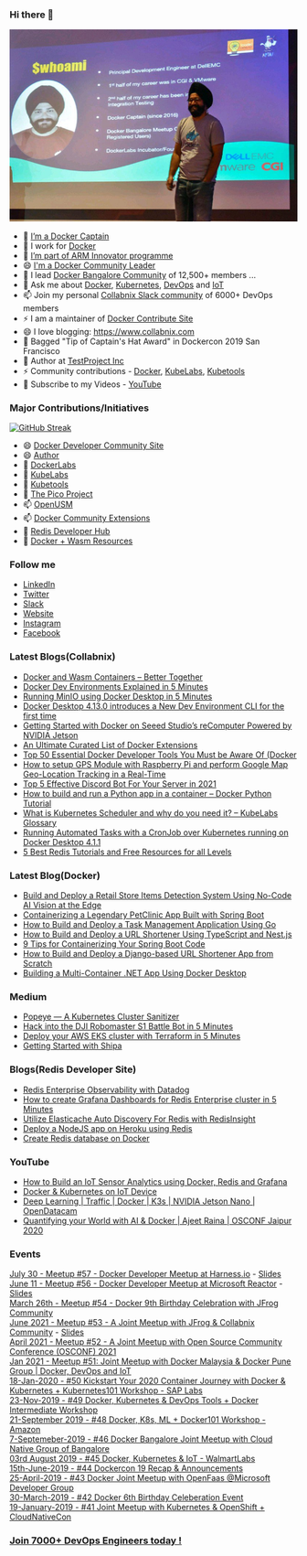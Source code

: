 ### Hi there 👋



![My Image](ajeetraina.jpeg)

<!--
**ajeetraina/ajeetraina** is a ✨ _special_ ✨ repository because its `README.md` (this file) appears on your GitHub profile.

Here are some ideas to get you started:

- 🔭 I’m currently working on ...
- 🌱 I’m currently learning ...
- 👯 I’m looking to collaborate on ...
- 🤔 I’m looking for help with ...
- 💬 Ask me about ...
- 📫 How to reach me: ...
- 😄 Pronouns: ...
- ⚡ Fun fact: ...
-->

- 🔭 [I’m a Docker Captain](https://www.docker.com/captains/ajeet-singh-raina)
- 🤔 I work for [Docker](https://www.docker.com/author/ajeet-singh-raina/) 
- 🌱 [I’m part of ARM Innovator programme](https://community.arm.com/innovation/b/blog/posts/arm-innovator-spotlight-ajeet-raina)
- 😄 [I'm a Docker Community Leader](https://www.docker.com/blog/2019-docker-community-awards/)
- 👯 I lead [Docker Bangalore Community](https://meetup.com/Docker-Bangalore) of 12,500+ members ...
- 💬 Ask me about [Docker](https://dockerlabs.collabnix.com), [Kubernetes](https://kubelabs.collabnix.com), [DevOps](https://collabnix.netlify.app/docs/devops/) and [IoT](https://github.com/collabnix/ioetplanet) 
- 📫 Join my personal [Collabnix Slack community](https://launchpass.com/collabnix) of 6000+ DevOps members 
- ⚡ I am a maintainer of [Docker Contribute Site](https://contribute.docker.com)
- 😄 I love blogging: https://www.collabnix.com
- 🌱 Bagged "Tip of Captain's Hat Award" in Dockercon 2019 San Francisco
- 🔭 Author at [TestProject Inc](https://blog.testproject.io/author/ajeetrainagmail-com/)
- ⚡ Community contributions  - [Docker](https://dockerlabs.collabnix.com), [KubeLabs](https://kubelabs.collabnix.com), [Kubetools](https://kubetools.collabnix.com)
- 👯 Subscribe to my Videos - [YouTube](https://youtube.com/c/Collabnix)


### Major Contributions/Initiatives

[![GitHub Streak](https://github-readme-streak-stats.herokuapp.com?user=ajeetraina&theme=great-gatsby&date_format=n%2Fj%5B%2FY%5D)](https://git.io/streak-stats)


- 😄 [Docker Developer Community Site](https://dev.to/docker)
- 😄 [Author](https://docker.com/blog)
- 🌱 [DockerLabs](https://dockerlabs.collabnix.com)
- 🌱 [KubeLabs](https://kubelabs.collabnix.com)
- 🔭 [Kubetools](https://kubetools.collabnix.com)
- 🤔 [The Pico Project](https://github.com/collabnix/pico)
- 📫 [OpenUSM](https://github.com/collabnix/openusm)
- 📫 [Docker Community Extensions](https://github.com/collabnix/docker-community-extensions)
- 💬 [Redis Developer Hub](https://developer.redis.com)
- 🌱 [Docker + Wasm Resources](https://github.com/collabnix/wasm-docker-better-together)


### Follow me

- [LinkedIn](https://www.linkedin.com/in/ajeetsraina/)
- [Twitter](https://twitter.com/ajeetsraina)
- [Slack](https://launchpass.com/collabnix)
- [Website](https://www.collabnix.com)
- [Instagram](https://www.instagram.com/ajeetsraina/)
- [Facebook](https://www.facebook.com/ajeetraina)

### Latest Blogs(Collabnix)



- [Docker and Wasm Containers – Better Together](https://collabnix.com/docker-and-wasm-containers-better-together/)
- [Docker Dev Environments Explained in 5 Minutes](https://collabnix.com/docker-dev-environment-explained-in-5-minutes/)
- [Running MinIO using Docker Desktop in 5 Minutes](https://collabnix.com/running-minio-using-docker-desktop-in-5-minutes/)
- [Docker Desktop 4.13.0 introduces a New Dev Environment CLI for the first time](https://collabnix.com/docker-desktop-4-13-0-introduces-a-new-dev-environment-cli-for-the-first-time/)
- [Getting Started with Docker on Seeed Studio’s reComputer Powered by NVIDIA Jetson](https://collabnix.com/getting-started-with-docker-on-seeed-studios-recomputer-powered-by-nvidia-jetson/)
- [An Ultimate Curated List of Docker Extensions](https://collabnix.com/an-ultimate-curated-list-of-docker-desktop-extensions/)
- [Top 50 Essential Docker Developer Tools You Must be Aware Of (Docker](https://collabnix.com/top-50-essential-docker-developer-tools-you-must-be-aware-of/)
- [How to setup GPS Module with Raspberry Pi and perform Google Map Geo-Location Tracking in a Real-Time](https://collabnix.com/how-to-setup-gps-module-with-raspberry-pi-and-perform-google-map-geo-location-tracking-in-real-time/)
- [Top 5 Effective Discord Bot For Your Server in 2021](https://collabnix.com/top-5-effective-discord-bot-for-your-server-in-2021/)
- [How to build and run a Python app in a container – Docker Python Tutorial](https://collabnix.com/how-to-build-and-run-a-python-app-in-a-container/)
- [What is Kubernetes Scheduler and why do you need it? – KubeLabs Glossary](https://collabnix.com/what-is-kubernetes-scheduler-and-why-do-you-need-it-kubelabs-glossary/)
- [Running Automated Tasks with a CronJob over Kubernetes running on Docker Desktop 4.1.1](https://collabnix.com/running-automated-tasks-with-a-cronjob-over-kubernetes-running-on-docker-desktop-4-1-1/)
- [5 Best Redis Tutorials and Free Resources for all Levels](https://collabnix.com/top-5-redis-tutorials-and-resources-for-all-levels/)


### Latest Blog(Docker)

- [Build and Deploy a Retail Store Items Detection System Using No-Code AI Vision at the Edge](https://www.docker.com/blog/build-retail-store-items-detection-system-no-code-ai/)
- [Containerizing a Legendary PetClinic App Built with Spring Boot](https://www.docker.com/blog/containerizing-a-legendary-petclinic-app-built-with-spring-boot/)
- [How to Build and Deploy a Task Management Application Using Go](https://www.docker.com/blog/how-to-build-and-deploy-a-task-management-application-using-go/)
- [How to Build and Deploy a URL Shortener Using TypeScript and Nest.js](https://dockr.ly/3P7Ufxc)
- [9 Tips for Containerizing Your Spring Boot Code](https://dockr.ly/3QR2aR7)
- [How to Build and Deploy a Django-based URL Shortener App from Scratch](https://dockr.ly/3Rg0Rvi)
- [Building a Multi-Container .NET App Using Docker Desktop](https://www.docker.com/blog/building-multi-container-net-app-using-docker-desktop/)


### Medium

- [Popeye — A Kubernetes Cluster Sanitizer](https://medium.com/@ajeetsraina/popeye-a-kubernetes-cluster-sanitizer-1914723eb21d)
- [Hack into the DJI Robomaster S1 Battle Bot in 5 Minutes](https://medium.com/@ajeetsraina/hack-into-the-dji-robomaster-s1-battle-bot-in-5-minutes-collabnix-708da1ae262a)
- [Deploy your AWS EKS cluster with Terraform in 5 Minutes](https://medium.com/@ajeetsraina/deploy-your-aws-eks-cluster-with-terraform-in-5-minutes-collabnix-bc90a7a7c356)
- [Getting Started with Shipa](https://medium.com/@ajeetsraina/getting-started-with-shipa-2fc0fab44179)


### Blogs(Redis Developer Site)

- [Redis Enterprise Observability with Datadog](https://developer.redis.com/explore/datadog)
- [How to create Grafana Dashboards for Redis Enterprise cluster in 5 Minutes](https://developer.redis.com/explore/redisexplorer)
- [Utilize Elasticache Auto Discovery For Redis with RedisInsight](https://developer.redis.com/explore/redisinsight/autodiscover)
- [Deploy a NodeJS app on Heroku using Redis](https://developer.redis.com/create/heroku/herokunodejs)
- [Create Redis database on Docker](https://developer.redis.com/create/docker/)

### YouTube

- [How to Build an IoT Sensor Analytics using Docker, Redis and Grafana](https://www.youtube.com/watch?v=EGgFhpxx_Jk&t=105s)
- [Docker & Kubernetes on IoT Device](https://www.youtube.com/watch?v=d-VDbvAkWac&t=120s)
- [Deep Learning | Traffic | Docker | K3s | NVIDIA Jetson Nano | OpenDatacam](https://www.youtube.com/watch?v=eDVQgRN1FIY)
- [Quantifying your World with AI & Docker | Ajeet Raina | OSCONF Jaipur 2020 ](https://www.youtube.com/watch?v=1q-Y6WAtBxQ&t=1s)

### Events


[July 30 - Meetup #57 - Docker Developer Meetup at Harness.io](https://www.meetup.com/Docker-Bangalore/events/285342797/) - [Slides](https://github.com/collabnix/dockerbangalore/tree/master/slides/30July-DockerDeveloper-Harness)<br>
[June 11 - Meetup #56 - Docker Developer Meetup at Microsoft Reactor](https://www.meetup.com/Docker-Bangalore/events/285342797/) - [Slides](https://github.com/collabnix/dockerbangalore/tree/master/slides/11thJune-DockerDeveloper-MicrosoftReactor)<br>
[March 26th - Meetup #54 -  Docker 9th Birthday Celebration with JFrog Community ](https://www.meetup.com/Docker-Bangalore/events/284247414/)<br>
[June 2021 - Meetup #53 - A Joint Meetup with JFrog & Collabnix Community](https://events.docker.com/events/details/docker-bangalore-presents-docker-bangalore-joint-meetup-with-jfrog-collabnix-community/) - [Slides](./slides/19th-June-2021-53rd-DockerMeetup-JFrog/)<br>
[April 2021 - Meetup #52 - A Joint Meetup with Open Source Community Conference (OSCONF) 2021](https://events.docker.com/events/details/docker-bangalore-presents-a-joint-meetup-with-open-source-community-conference-osconf-2021-online-virtual-event/)<br>
[Jan 2021 - Meetup #51: Joint Meetup with Docker Malaysia & Docker Pune Group | Docker, DevOps and IoT ](https://events.docker.com/events/details/docker-bangalore-presents-meetup-51-joint-meetup-with-docker-malaysia-docker-pune-group-docker-devops-and-iot/)<br>
[18-Jan-2020 - #50 Kickstart Your 2020 Container Journey with Docker & Kubernetes + Kubernetes101 Workshop - SAP Labs](./slides/18th-Jan-2020-50th-Dockermeetup-SAPLabs)<br>
[23-Nov-2019 - #49 Docker, Kubernetes & DevOps Tools + Docker Intermediate Workshop](./slides/23rd-Nov-2019-Docker-k8s-monitoring-Dell-Meetup)<br>
[21-September 2019 - #48 Docker, K8s, ML + Docker101 Workshop - Amazon](https://events.docker.com/events/details/docker-bangalore-presents-docker-k8s-iot-mldl-docker101-hands-on-workshop-for-beginners/#/)<br>
[7-Septemeber-2019 - #46 Docker Bangalore Joint Meetup with Cloud Native Group of Bangalore](https://events.docker.com/events/details/docker-bangalore-presents-docker-bangalore-joint-meetup-with-cloud-native-group-of-bangalore/#/)<br>
[03rd August 2019 - #45 Docker, Kubernetes & IoT - WalmartLabs](./slides/3-Aug-2019-Docker_Kubernete_IoT_Machine-Learning/readme.md)<br>
[15th-June-2019 - #44 Dockercon 19 Recap & Announcements](./slides/15th-June-2019-Dockercon19-Recap/README.md)<br>
[25-April-2019 - #43 Docker Joint Meetup with OpenFaas @Microsoft Developer Group](./slides/2019-04-25-Joint-Meetup-OpenFaas-Microsoft-Developer-Group/README.md)<br>
[30-March-2019 - #42 Docker 6th Birthday Celeberation Event](./slides/2019-03-30-Docker-6th-Birthday-Show-n-Tell/README.md)<br>
[19-January-2019 - #41 Joint Meetup with Kubernetes & OpenShift + CloudNativeCon](./slides/2018-01-19-JointMeetup-Dockercon-Kubecon-Updates/README.md)



### [Join 7000+ DevOps Engineers today !](https://launchpass.com/collabnix)
